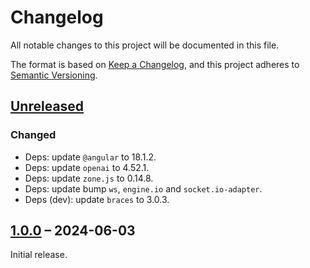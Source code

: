 # Changelog

All notable changes to this project will be documented in this file.

The format is based on [Keep a Changelog](https://keepachangelog.com/), and this project adheres to [Semantic Versioning](https://semver.org/spec/v2.0.0.html).



## [Unreleased]

### Changed

- Deps: update `@angular` to 18.1.2.
- Deps: update `openai` to 4.52.1.
- Deps: update `zone.js` to 0.14.8.
- Deps: update bump `ws`, `engine.io` and `socket.io-adapter`.
- Deps (dev): update `braces` to 3.0.3.


## [1.0.0] – 2024-06-03

Initial release.



[unreleased]: https://github.com/slsfi/abbi-ng-ai-image-descriptor/compare/1.0.0...HEAD
[1.0.0]: https://github.com/slsfi/abbi-ng-ai-image-descriptor/releases/tag/1.0.0
